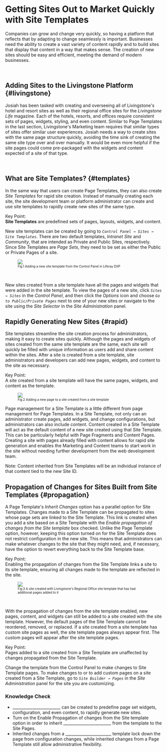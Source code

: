 # Getting Sites Out to Market Quickly with Site Templates

Companies can grow and change very quickly, so having a platform that reflects that by adapting to change seamlessly is important. Businesses need the ability to create a vast variety of content rapidly and to build sites that display that content in a way that makes sense. The creation of new sites should be easy and efficient, meeting the demand of modern businesses.

<br/>

## Adding Sites to the Livingstone Platform {#livingstone}

Josiah has been tasked with creating and overseeing all of Livingstone's hotel and resort sites as well as their regional office sites for the _Livingstone Life_ magazine. Each of the hotels, resorts, and offices require consistent sets of pages, widgets, styling, and even content. Similar to Page Templates in the last section, Livingstone's Marketing team requires that similar types of sites offer similar user experiences. Josiah needs a way to create sites with the same page structure quickly, avoiding the time sink of creating the same site type over and over manually. It would be even more helpful if the site pages could come pre-packaged with the widgets and content expected of a site of that type.

<br/>

## What are Site Templates? {#templates}

In the same way that users can create Page Templates, they can also create _Site Templates_ for rapid site creation. Instead of manually creating each site, the site development team or platform administrator can create and use site templates to rapidly create new sites of the same type.

<div class="key-point">
Key Point: <br />
<b>Site Templates</b> are predefined sets of pages, layouts, widgets, and content.
</div>

New site templates can be created by going to _`Control Panel → Sites → Site Templates`_. There are two default templates, _Intranet Site_ and _Community_, that are intended as Private and Public Sites, respectively. Since Site Templates are _Page Sets_, they need to be set as either the Public or Private Pages of a site.

<figure>
	<img src="../images/lecture-images/new-site-template.png" style="max-height: 20%" />
	<figcaption style="font-size: x-small">Fig.1 Adding a new site template from the Control Panel in Liferay DXP</figcaption>
</figure>

<br />

New sites created from a site template have all the pages and widgets that were added in the site template. To view the pages of a new site, click _`Sites → Sites`_ in the _Control Panel_, and then click the _Options_ icon and choose _`Go to Public/Private Pages`_ next to one of your new sites or navigate to the site using the _Site Selector_ in the _Site Administration_ panel.

## Rapidly Generating New Sites {#rapid}

Site templates streamline the site creation process for administrators, making it easy to create sites quickly. Although the pages and widgets of sites created from the same site template are the same, each site will quickly be filled with unique information as users add and share content within the sites. After a site is created from a site template, site administrators and developers can add new pages, widgets, and content to the site as necessary.

<div class="key-point">
Key Point: <br />
A site created from a site template will have the same pages, widgets, and content as the template.
</div>

<figure>
	<img src="../images/lecture-images/new-page-site-template.png" style="max-height: 27%" />
	<figcaption style="font-size: x-small">Fig.2 Adding a new page to a site created from a site template</figcaption>
</figure>

Page management for a Site Template is a little different from page management for Page Templates. In a Site Template, not only can an administrator create pages, add widgets, and change configurations, but administrators can also include content. Content created in a Site Template will act as the default content of a new site created using that Site Template. This can be particularly helpful with Page Fragments and Content Pages. Creating a site with pages already filled with content allows for rapid site generation and enables the Marketing and Content teams to start work in the site without needing further development from the web development team.

<div class="note">
Note: Content inherited from Site Templates will be an individual instance of that content tied to the new Site ID. 
</div>

## Propagation of Changes for Sites Built from Site Templates {#propagation}

A Page Template's _Inherit Changes_ option has a parallel option for Site Templates. Changes made to a Site Template can be propagated to sites whose page sets are linked to the Site Template. This link is created when you add a site based on a Site Template with the _Enable propagation of changes from the Site template_ box checked. Unlike the Page Template option, however, keeping this option turned on for the Site Template does not restrict configuration in the new site. This means that administrators can make whatever changes to the site that they might need, and, if necessary, have the option to revert everything back to the Site Template base.

<div class="key-point">
Key Point: <br />
Enabling the propagation of changes from the Site Template links a site to its site template, ensuring all changes made to the template are reflected in the site.
</div>

<figure>
	<img src="../images/lecture-images/site-template-with-apps.png" style="max-height: 100%" />
	<figcaption style="font-size: x-small">Fig.3 A site created with Livingstone's Regional Office site template that has had additional pages added to it</figcaption>
</figure>

<br />

With the propagation of changes from the site template enabled, new pages, content, and widgets can still be added to a site created with the site template. However, the default pages of the Site Template cannot be reordered, removed, or replaced. If a site created from a site template has custom site pages as well, the site template pages always appear first. The custom pages will appear after the site template pages.

<div class="key-point">
Key Point: <br />
Pages added to a site created from a Site Template are unaffected by changes propagated from the Site Template.
</div>

Change the template from the Control Panel to make changes to Site Template pages. To make changes to or to add custom pages on a site created from a Site Template, go to _`Site Builder → Pages`_ in the _Site Administration_ panel for the site you are customizing.

<div class="summary">
<h3>Knowledge Check</h3>
	<ul>
	  <li>________________________ can be created to predefine page set widgets, configuration, and even content, to rapidly generate new sites.</li>
	  <li>Turn on the Enable Propagation of changes from the Site template option in order to inherit ________________________ from the template to the Site Pages.</li>
	  <li>Inherited changes from a _______________________ template lock down the page from configuration changes, while inherited changes from a Page Template still allow administrative flexibility.</li>
	</ul>
</div>

